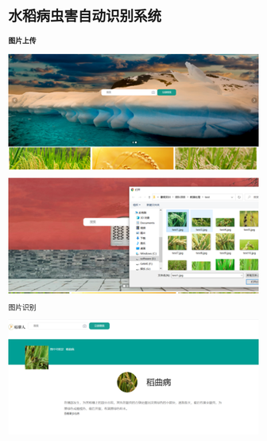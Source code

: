 # 水稻病虫害自动识别系统

#### 图片上传



![image-20210801195727047](README.assets/image-20210801195727047.png)

![image-20210801195756390](README.assets/image-20210801195756390.png)

图片识别

![image-20210801195710399](README.assets/image-20210801195710399.png)

